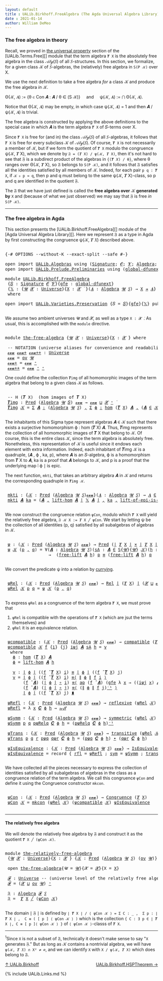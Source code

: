 ```yaml
---
layout: default
title : UALib.Birkhoff.FreeAlgebra (The Agda Universal Algebra Library)
date : 2021-01-14
author: William DeMeo
---
```


### <a id="the-free-algebra-in-theory">The free algebra in theory</a>

Recall, we proved in [the universal property](UALib.Terms.Free.html#the-universal-property) section of the [UALib.Terms.Free][] module that the term algebra `𝑻 X` is the absolutely free algebra in the class 𝒜𝓁ℊ(𝑆) of all 𝑆-structures. In this section, we formalize, for a given class 𝒦 of 𝑆-algebras, the (relatively) free algebra in `S(P 𝒦)` over X.

We use the next definition to take a free algebra *for* a class 𝒦 and produce the free algebra *in* 𝒦.

Θ(𝒦, 𝑨) := {θ ∈ Con 𝑨 : 𝑨 / θ ∈ (S 𝒦)} &nbsp; &nbsp; and &nbsp; &nbsp; ψ(𝒦, 𝑨) := ⋂ Θ(𝒦, 𝑨).

Notice that Θ(𝒦, 𝑨) may be empty, in which case ψ(𝒦, 𝑨) = 1 and then 𝑨 / ψ(𝒦, 𝑨) is trivial.

The free algebra is constructed by applying the above definitions to the special case in which 𝑨 is the term algebra `𝑻 X` of 𝑆-terms over X.

Since `𝑻 X` is free for (and in) the class 𝒜𝓁ℊ(𝑆) of all 𝑆-algebras, it follows that `𝑻 X` is free for every subclass 𝒦 of 𝒜𝓁ℊ(𝑆). Of course, `𝑻 X` is not necessarily a member of 𝒦, but if we form the quotient of `𝑻 X` modulo the congruence ψ(𝒦, 𝑻 X), which we denote by `𝔉 = (𝑻 X) / ψ(𝒦, 𝑻 X)`, then it's not hard to see that 𝔉 is a subdirect product of the algebras in `{(𝑻 𝑋) / θ}`, where θ ranges over Θ(𝒦, 𝑻 X), so 𝔉 belongs to `S(P 𝒦)`, and it follows that 𝔉 satisfies all the identities satisfied by all members of 𝒦.  Indeed, for each pair `p q : 𝑻 X`, if `𝒦 ⊧ p ≈ q`, then p and q must belong to the same ψ(𝒦, 𝑻 X)-class, so p and q are identified in the quotient 𝔉.

The 𝔉 that we have just defined is called the **free algebra over** 𝒦 **generated by** `X` and (because of what we just observed) we may say that 𝔉 is free *in* `S(P 𝒦)`.

-----------------------

### <a id="the-free-algebra-in-agda">The free algebra in Agda</a>

This section presents the [UALib.Birkhoff.FreeAlgebra][] module of the [Agda Universal Algebra Library][].  Here we represent 𝔉 as a type in Agda by first constructing the congruence ψ(𝒦, 𝑻 𝑋) described above.

<pre class="Agda">

<a id="2162" class="Symbol">{-#</a> <a id="2166" class="Keyword">OPTIONS</a> <a id="2174" class="Pragma">--without-K</a> <a id="2186" class="Pragma">--exact-split</a> <a id="2200" class="Pragma">--safe</a> <a id="2207" class="Symbol">#-}</a>

<a id="2212" class="Keyword">open</a> <a id="2217" class="Keyword">import</a> <a id="2224" href="UALib.Algebras.html" class="Module">UALib.Algebras</a> <a id="2239" class="Keyword">using</a> <a id="2245" class="Symbol">(</a><a id="2246" href="UALib.Algebras.Signatures.html#1454" class="Function">Signature</a><a id="2255" class="Symbol">;</a> <a id="2257" href="universes.html#613" class="Generalizable">𝓞</a><a id="2258" class="Symbol">;</a> <a id="2260" href="universes.html#617" class="Generalizable">𝓥</a><a id="2261" class="Symbol">;</a> <a id="2263" href="UALib.Algebras.Algebras.html#781" class="Function">Algebra</a><a id="2270" class="Symbol">;</a> <a id="2272" href="UALib.Algebras.Algebras.html#3508" class="Function Operator">_↠_</a><a id="2275" class="Symbol">)</a>
<a id="2277" class="Keyword">open</a> <a id="2282" class="Keyword">import</a> <a id="2289" href="UALib.Prelude.Preliminaries.html" class="Module">UALib.Prelude.Preliminaries</a> <a id="2317" class="Keyword">using</a> <a id="2323" class="Symbol">(</a><a id="2324" href="MGS-Subsingleton-Theorems.html#3468" class="Function">global-dfunext</a><a id="2338" class="Symbol">;</a> <a id="2340" href="universes.html#551" class="Postulate">Universe</a><a id="2348" class="Symbol">;</a> <a id="2350" href="universes.html#758" class="Function Operator">_̇</a><a id="2352" class="Symbol">)</a>

<a id="2355" class="Keyword">module</a> <a id="2362" href="UALib.Birkhoff.FreeAlgebra.html" class="Module">UALib.Birkhoff.FreeAlgebra</a>
 <a id="2390" class="Symbol">{</a><a id="2391" href="UALib.Birkhoff.FreeAlgebra.html#2391" class="Bound">𝑆</a> <a id="2393" class="Symbol">:</a> <a id="2395" href="UALib.Algebras.Signatures.html#1454" class="Function">Signature</a> <a id="2405" href="universes.html#613" class="Generalizable">𝓞</a> <a id="2407" href="universes.html#617" class="Generalizable">𝓥</a><a id="2408" class="Symbol">}{</a><a id="2410" href="UALib.Birkhoff.FreeAlgebra.html#2410" class="Bound">gfe</a> <a id="2414" class="Symbol">:</a> <a id="2416" href="MGS-Subsingleton-Theorems.html#3468" class="Function">global-dfunext</a><a id="2430" class="Symbol">}</a>
 <a id="2433" class="Symbol">{</a><a id="2434" href="UALib.Birkhoff.FreeAlgebra.html#2434" class="Bound">𝕏</a> <a id="2436" class="Symbol">:</a> <a id="2438" class="Symbol">{</a><a id="2439" href="UALib.Birkhoff.FreeAlgebra.html#2439" class="Bound">𝓤</a> <a id="2441" href="UALib.Birkhoff.FreeAlgebra.html#2441" class="Bound">𝓧</a> <a id="2443" class="Symbol">:</a> <a id="2445" href="universes.html#551" class="Postulate">Universe</a><a id="2453" class="Symbol">}{</a><a id="2455" href="UALib.Birkhoff.FreeAlgebra.html#2455" class="Bound">X</a> <a id="2457" class="Symbol">:</a> <a id="2459" href="UALib.Birkhoff.FreeAlgebra.html#2441" class="Bound">𝓧</a> <a id="2461" href="universes.html#758" class="Function Operator">̇</a> <a id="2463" class="Symbol">}(</a><a id="2465" href="UALib.Birkhoff.FreeAlgebra.html#2465" class="Bound">𝑨</a> <a id="2467" class="Symbol">:</a> <a id="2469" href="UALib.Algebras.Algebras.html#781" class="Function">Algebra</a> <a id="2477" href="UALib.Birkhoff.FreeAlgebra.html#2439" class="Bound">𝓤</a> <a id="2479" href="UALib.Birkhoff.FreeAlgebra.html#2391" class="Bound">𝑆</a><a id="2480" class="Symbol">)</a> <a id="2482" class="Symbol">→</a> <a id="2484" href="UALib.Birkhoff.FreeAlgebra.html#2455" class="Bound">X</a> <a id="2486" href="UALib.Algebras.Algebras.html#3508" class="Function Operator">↠</a> <a id="2488" href="UALib.Birkhoff.FreeAlgebra.html#2465" class="Bound">𝑨</a><a id="2489" class="Symbol">}</a>
 <a id="2492" class="Keyword">where</a>

<a id="2499" class="Keyword">open</a> <a id="2504" class="Keyword">import</a> <a id="2511" href="UALib.Varieties.Preservation.html" class="Module">UALib.Varieties.Preservation</a> <a id="2540" class="Symbol">{</a><a id="2541" class="Argument">𝑆</a> <a id="2543" class="Symbol">=</a> <a id="2545" href="UALib.Birkhoff.FreeAlgebra.html#2391" class="Bound">𝑆</a><a id="2546" class="Symbol">}{</a><a id="2548" href="UALib.Birkhoff.FreeAlgebra.html#2410" class="Bound">gfe</a><a id="2551" class="Symbol">}{</a><a id="2553" href="UALib.Birkhoff.FreeAlgebra.html#2434" class="Bound">𝕏</a><a id="2554" class="Symbol">}</a> <a id="2556" class="Keyword">public</a>

</pre>

We assume two ambient universes 𝓤 and 𝓧, as well as a type `X : 𝓧 ̇`. As usual, this is accomplished with the `module` directive.

<pre class="Agda">

<a id="2721" class="Keyword">module</a> <a id="the-free-algebra"></a><a id="2728" href="UALib.Birkhoff.FreeAlgebra.html#2728" class="Module">the-free-algebra</a> <a id="2745" class="Symbol">{</a><a id="2746" href="UALib.Birkhoff.FreeAlgebra.html#2746" class="Bound">𝓤</a> <a id="2748" href="UALib.Birkhoff.FreeAlgebra.html#2748" class="Bound">𝓧</a> <a id="2750" class="Symbol">:</a> <a id="2752" href="universes.html#551" class="Postulate">Universe</a><a id="2760" class="Symbol">}{</a><a id="2762" href="UALib.Birkhoff.FreeAlgebra.html#2762" class="Bound">X</a> <a id="2764" class="Symbol">:</a> <a id="2766" href="UALib.Birkhoff.FreeAlgebra.html#2748" class="Bound">𝓧</a> <a id="2768" href="universes.html#758" class="Function Operator">̇</a><a id="2769" class="Symbol">}</a> <a id="2771" class="Keyword">where</a>

 <a id="2779" class="Comment">-- NOTATION (universe aliases for convenience and readability).</a>
 <a id="the-free-algebra.𝓸𝓿𝓾"></a><a id="2844" href="UALib.Birkhoff.FreeAlgebra.html#2844" class="Function">𝓸𝓿𝓾</a> <a id="the-free-algebra.𝓸𝓿𝓾+"></a><a id="2848" href="UALib.Birkhoff.FreeAlgebra.html#2848" class="Function">𝓸𝓿𝓾+</a> <a id="the-free-algebra.𝓸𝓿𝓾++"></a><a id="2853" href="UALib.Birkhoff.FreeAlgebra.html#2853" class="Function">𝓸𝓿𝓾++</a> <a id="2859" class="Symbol">:</a> <a id="2861" href="universes.html#551" class="Postulate">Universe</a>
 <a id="2871" href="UALib.Birkhoff.FreeAlgebra.html#2844" class="Function">𝓸𝓿𝓾</a> <a id="2875" class="Symbol">=</a> <a id="2877" href="UALib.Algebras.Products.html#2003" class="Function">ov</a> <a id="2880" href="UALib.Birkhoff.FreeAlgebra.html#2746" class="Bound">𝓤</a>
 <a id="2883" href="UALib.Birkhoff.FreeAlgebra.html#2848" class="Function">𝓸𝓿𝓾+</a> <a id="2888" class="Symbol">=</a> <a id="2890" href="UALib.Birkhoff.FreeAlgebra.html#2844" class="Function">𝓸𝓿𝓾</a> <a id="2894" href="universes.html#527" class="Function Operator">⁺</a>
 <a id="2897" href="UALib.Birkhoff.FreeAlgebra.html#2853" class="Function">𝓸𝓿𝓾++</a> <a id="2903" class="Symbol">=</a> <a id="2905" href="UALib.Birkhoff.FreeAlgebra.html#2844" class="Function">𝓸𝓿𝓾</a> <a id="2909" href="universes.html#527" class="Function Operator">⁺</a> <a id="2911" href="universes.html#527" class="Function Operator">⁺</a>
</pre>

One could define the collection `𝑻img` of all homomorphic images of the term algebra that belong to a given class 𝒦 as follows.

<pre class="Agda">

 <a id="3069" class="Comment">-- H (𝑻 X)  (hom images of 𝑻 X)</a>
 <a id="the-free-algebra.𝑻img"></a><a id="3102" href="UALib.Birkhoff.FreeAlgebra.html#3102" class="Function">𝑻img</a> <a id="3107" class="Symbol">:</a> <a id="3109" href="UALib.Relations.Unary.html#1088" class="Function">Pred</a> <a id="3114" class="Symbol">(</a><a id="3115" href="UALib.Algebras.Algebras.html#781" class="Function">Algebra</a> <a id="3123" href="UALib.Birkhoff.FreeAlgebra.html#2746" class="Bound">𝓤</a> <a id="3125" href="UALib.Birkhoff.FreeAlgebra.html#2391" class="Bound">𝑆</a><a id="3126" class="Symbol">)</a> <a id="3128" href="UALib.Birkhoff.FreeAlgebra.html#2844" class="Function">𝓸𝓿𝓾</a> <a id="3132" class="Symbol">→</a> <a id="3134" href="UALib.Birkhoff.FreeAlgebra.html#2844" class="Function">𝓸𝓿𝓾</a> <a id="3138" href="Agda.Primitive.html#636" class="Function Operator">⊔</a> <a id="3140" href="UALib.Birkhoff.FreeAlgebra.html#2748" class="Bound">𝓧</a> <a id="3142" href="universes.html#527" class="Function Operator">⁺</a> <a id="3144" href="universes.html#758" class="Function Operator">̇</a>
 <a id="3147" href="UALib.Birkhoff.FreeAlgebra.html#3102" class="Function">𝑻img</a> <a id="3152" href="UALib.Birkhoff.FreeAlgebra.html#3152" class="Bound">𝒦</a> <a id="3154" class="Symbol">=</a> <a id="3156" href="MGS-MLTT.html#3074" class="Function">Σ</a> <a id="3158" href="UALib.Birkhoff.FreeAlgebra.html#3158" class="Bound">𝑨</a> <a id="3160" href="MGS-MLTT.html#3074" class="Function">꞉</a> <a id="3162" class="Symbol">(</a><a id="3163" href="UALib.Algebras.Algebras.html#781" class="Function">Algebra</a> <a id="3171" href="UALib.Birkhoff.FreeAlgebra.html#2746" class="Bound">𝓤</a> <a id="3173" href="UALib.Birkhoff.FreeAlgebra.html#2391" class="Bound">𝑆</a><a id="3174" class="Symbol">)</a> <a id="3176" href="MGS-MLTT.html#3074" class="Function">,</a> <a id="3178" href="MGS-MLTT.html#3074" class="Function">Σ</a> <a id="3180" href="UALib.Birkhoff.FreeAlgebra.html#3180" class="Bound">ϕ</a> <a id="3182" href="MGS-MLTT.html#3074" class="Function">꞉</a> <a id="3184" href="UALib.Homomorphisms.Basic.html#2061" class="Function">hom</a> <a id="3188" class="Symbol">(</a><a id="3189" href="UALib.Terms.Free.html#1035" class="Function">𝑻</a> <a id="3191" href="UALib.Birkhoff.FreeAlgebra.html#2762" class="Bound">X</a><a id="3192" class="Symbol">)</a> <a id="3194" href="UALib.Birkhoff.FreeAlgebra.html#3158" class="Bound">𝑨</a> <a id="3196" href="MGS-MLTT.html#3074" class="Function">,</a> <a id="3198" class="Symbol">(</a><a id="3199" href="UALib.Birkhoff.FreeAlgebra.html#3158" class="Bound">𝑨</a> <a id="3201" href="UALib.Relations.Unary.html#2725" class="Function Operator">∈</a> <a id="3203" href="UALib.Birkhoff.FreeAlgebra.html#3152" class="Bound">𝒦</a><a id="3204" class="Symbol">)</a> <a id="3206" href="MGS-MLTT.html#3515" class="Function Operator">×</a> <a id="3208" href="UALib.Prelude.Inverses.html#2388" class="Function">Epic</a> <a id="3213" href="UALib.Prelude.Preliminaries.html#10371" class="Function Operator">∣</a> <a id="3215" href="UALib.Birkhoff.FreeAlgebra.html#3180" class="Bound">ϕ</a> <a id="3217" href="UALib.Prelude.Preliminaries.html#10371" class="Function Operator">∣</a>

</pre>

The inhabitants of this Sigma type represent algebras 𝑨 ∈ 𝒦 such that there exists a surjective homomorphism ϕ : hom (𝑻 X) 𝑨. Thus, 𝑻img represents the collection of all homomorphic images of 𝑻 X that belong to 𝒦.  Of course, this is the entire class 𝒦, since the term algebra is absolutely free. Nonetheless, this representation of 𝒦 is useful since it endows each element with extra information.  Indeed, each inhabitant of 𝑻img 𝒦 is a quadruple, (𝑨 , ϕ , ka, p), where 𝑨 is an 𝑆-algebra, ϕ is a homomorphism from 𝑻 X to 𝑨, ka is a proof that 𝑨 belongs to 𝒦, and p is a proof that the underlying map ∣ ϕ ∣ is epic.

The next function, `mkti`, that takes an arbitrary algebra 𝑨 in 𝒦 and returns the corresponding quadruple in `𝑻img 𝒦`.

<pre class="Agda">

 <a id="the-free-algebra.mkti"></a><a id="3985" href="UALib.Birkhoff.FreeAlgebra.html#3985" class="Function">mkti</a> <a id="3990" class="Symbol">:</a> <a id="3992" class="Symbol">{</a><a id="3993" href="UALib.Birkhoff.FreeAlgebra.html#3993" class="Bound">𝒦</a> <a id="3995" class="Symbol">:</a> <a id="3997" href="UALib.Relations.Unary.html#1088" class="Function">Pred</a> <a id="4002" class="Symbol">(</a><a id="4003" href="UALib.Algebras.Algebras.html#781" class="Function">Algebra</a> <a id="4011" href="UALib.Birkhoff.FreeAlgebra.html#2746" class="Bound">𝓤</a> <a id="4013" href="UALib.Birkhoff.FreeAlgebra.html#2391" class="Bound">𝑆</a><a id="4014" class="Symbol">)</a><a id="4015" href="UALib.Birkhoff.FreeAlgebra.html#2844" class="Function">𝓸𝓿𝓾</a><a id="4018" class="Symbol">}(</a><a id="4020" href="UALib.Birkhoff.FreeAlgebra.html#4020" class="Bound">𝑨</a> <a id="4022" class="Symbol">:</a> <a id="4024" href="UALib.Algebras.Algebras.html#781" class="Function">Algebra</a> <a id="4032" href="UALib.Birkhoff.FreeAlgebra.html#2746" class="Bound">𝓤</a> <a id="4034" href="UALib.Birkhoff.FreeAlgebra.html#2391" class="Bound">𝑆</a><a id="4035" class="Symbol">)</a> <a id="4037" class="Symbol">→</a> <a id="4039" href="UALib.Birkhoff.FreeAlgebra.html#4020" class="Bound">𝑨</a> <a id="4041" href="UALib.Relations.Unary.html#2725" class="Function Operator">∈</a> <a id="4043" href="UALib.Birkhoff.FreeAlgebra.html#3993" class="Bound">𝒦</a> <a id="4045" class="Symbol">→</a> <a id="4047" href="UALib.Birkhoff.FreeAlgebra.html#3102" class="Function">𝑻img</a> <a id="4052" href="UALib.Birkhoff.FreeAlgebra.html#3993" class="Bound">𝒦</a>
 <a id="4055" href="UALib.Birkhoff.FreeAlgebra.html#3985" class="Function">mkti</a> <a id="4060" href="UALib.Birkhoff.FreeAlgebra.html#4060" class="Bound">𝑨</a> <a id="4062" href="UALib.Birkhoff.FreeAlgebra.html#4062" class="Bound">ka</a> <a id="4065" class="Symbol">=</a> <a id="4067" class="Symbol">(</a><a id="4068" href="UALib.Birkhoff.FreeAlgebra.html#4060" class="Bound">𝑨</a> <a id="4070" href="UALib.Prelude.Preliminaries.html#5763" class="InductiveConstructor Operator">,</a> <a id="4072" href="UALib.Terms.Free.html#1757" class="Function">lift-hom</a> <a id="4081" href="UALib.Birkhoff.FreeAlgebra.html#4060" class="Bound">𝑨</a> <a id="4083" href="UALib.Prelude.Preliminaries.html#10371" class="Function Operator">∣</a> <a id="4085" href="UALib.Birkhoff.FreeAlgebra.html#2434" class="Bound">𝕏</a> <a id="4087" href="UALib.Birkhoff.FreeAlgebra.html#4060" class="Bound">𝑨</a> <a id="4089" href="UALib.Prelude.Preliminaries.html#10371" class="Function Operator">∣</a> <a id="4091" href="UALib.Prelude.Preliminaries.html#5763" class="InductiveConstructor Operator">,</a> <a id="4093" href="UALib.Birkhoff.FreeAlgebra.html#4062" class="Bound">ka</a> <a id="4096" href="UALib.Prelude.Preliminaries.html#5763" class="InductiveConstructor Operator">,</a> <a id="4098" href="UALib.Terms.Free.html#3055" class="Function">lift-of-epi-is-epi</a> <a id="4117" href="UALib.Birkhoff.FreeAlgebra.html#4060" class="Bound">𝑨</a> <a id="4119" href="UALib.Prelude.Preliminaries.html#10371" class="Function Operator">∣</a> <a id="4121" href="UALib.Birkhoff.FreeAlgebra.html#2434" class="Bound">𝕏</a> <a id="4123" href="UALib.Birkhoff.FreeAlgebra.html#4060" class="Bound">𝑨</a> <a id="4125" href="UALib.Prelude.Preliminaries.html#10371" class="Function Operator">∣</a> <a id="4127" href="UALib.Prelude.Preliminaries.html#10452" class="Function Operator">∥</a> <a id="4129" href="UALib.Birkhoff.FreeAlgebra.html#2434" class="Bound">𝕏</a> <a id="4131" href="UALib.Birkhoff.FreeAlgebra.html#4060" class="Bound">𝑨</a> <a id="4133" href="UALib.Prelude.Preliminaries.html#10452" class="Function Operator">∥</a><a id="4134" class="Symbol">)</a>

</pre>

We now construct the congruence relation `ψCon`, modulo which `𝑻 X` will yield the relatively free algebra, `𝔉 𝒦 X := 𝑻 X ╱ ψCon`. We start by letting ψ be the collection of all identities (p, q) satisfied by all subalgebras of algebras in 𝒦.

<pre class="Agda">

 <a id="the-free-algebra.ψ"></a><a id="4408" href="UALib.Birkhoff.FreeAlgebra.html#4408" class="Function">ψ</a> <a id="4410" class="Symbol">:</a> <a id="4412" class="Symbol">(</a><a id="4413" href="UALib.Birkhoff.FreeAlgebra.html#4413" class="Bound">𝒦</a> <a id="4415" class="Symbol">:</a> <a id="4417" href="UALib.Relations.Unary.html#1088" class="Function">Pred</a> <a id="4422" class="Symbol">(</a><a id="4423" href="UALib.Algebras.Algebras.html#781" class="Function">Algebra</a> <a id="4431" href="UALib.Birkhoff.FreeAlgebra.html#2746" class="Bound">𝓤</a> <a id="4433" href="UALib.Birkhoff.FreeAlgebra.html#2391" class="Bound">𝑆</a><a id="4434" class="Symbol">)</a> <a id="4436" href="UALib.Birkhoff.FreeAlgebra.html#2844" class="Function">𝓸𝓿𝓾</a><a id="4439" class="Symbol">)</a> <a id="4441" class="Symbol">→</a> <a id="4443" href="UALib.Relations.Unary.html#1088" class="Function">Pred</a> <a id="4448" class="Symbol">(</a><a id="4449" href="UALib.Prelude.Preliminaries.html#10371" class="Function Operator">∣</a> <a id="4451" href="UALib.Terms.Free.html#1035" class="Function">𝑻</a> <a id="4453" href="UALib.Birkhoff.FreeAlgebra.html#2762" class="Bound">X</a> <a id="4455" href="UALib.Prelude.Preliminaries.html#10371" class="Function Operator">∣</a> <a id="4457" href="MGS-MLTT.html#3515" class="Function Operator">×</a> <a id="4459" href="UALib.Prelude.Preliminaries.html#10371" class="Function Operator">∣</a> <a id="4461" href="UALib.Terms.Free.html#1035" class="Function">𝑻</a> <a id="4463" href="UALib.Birkhoff.FreeAlgebra.html#2762" class="Bound">X</a> <a id="4465" href="UALib.Prelude.Preliminaries.html#10371" class="Function Operator">∣</a><a id="4466" class="Symbol">)</a> <a id="4468" class="Symbol">(</a><a id="4469" href="UALib.Birkhoff.FreeAlgebra.html#2748" class="Bound">𝓧</a> <a id="4471" href="Agda.Primitive.html#636" class="Function Operator">⊔</a> <a id="4473" href="UALib.Birkhoff.FreeAlgebra.html#2844" class="Function">𝓸𝓿𝓾</a><a id="4476" class="Symbol">)</a>
 <a id="4479" href="UALib.Birkhoff.FreeAlgebra.html#4408" class="Function">ψ</a> <a id="4481" href="UALib.Birkhoff.FreeAlgebra.html#4481" class="Bound">𝒦</a> <a id="4483" class="Symbol">(</a><a id="4484" href="UALib.Birkhoff.FreeAlgebra.html#4484" class="Bound">p</a> <a id="4486" href="UALib.Prelude.Preliminaries.html#5763" class="InductiveConstructor Operator">,</a> <a id="4488" href="UALib.Birkhoff.FreeAlgebra.html#4488" class="Bound">q</a><a id="4489" class="Symbol">)</a> <a id="4491" class="Symbol">=</a> <a id="4493" class="Symbol">∀(</a><a id="4495" href="UALib.Birkhoff.FreeAlgebra.html#4495" class="Bound">𝑨</a> <a id="4497" class="Symbol">:</a> <a id="4499" href="UALib.Algebras.Algebras.html#781" class="Function">Algebra</a> <a id="4507" href="UALib.Birkhoff.FreeAlgebra.html#2746" class="Bound">𝓤</a> <a id="4509" href="UALib.Birkhoff.FreeAlgebra.html#2391" class="Bound">𝑆</a><a id="4510" class="Symbol">)(</a><a id="4512" href="UALib.Birkhoff.FreeAlgebra.html#4512" class="Bound">sA</a> <a id="4515" class="Symbol">:</a> <a id="4517" href="UALib.Birkhoff.FreeAlgebra.html#4495" class="Bound">𝑨</a> <a id="4519" href="UALib.Relations.Unary.html#2725" class="Function Operator">∈</a> <a id="4521" href="UALib.Varieties.Varieties.html#3089" class="Datatype">S</a><a id="4522" class="Symbol">{</a><a id="4523" href="UALib.Birkhoff.FreeAlgebra.html#2746" class="Bound">𝓤</a><a id="4524" class="Symbol">}{</a><a id="4526" href="UALib.Birkhoff.FreeAlgebra.html#2746" class="Bound">𝓤</a><a id="4527" class="Symbol">}</a> <a id="4529" href="UALib.Birkhoff.FreeAlgebra.html#4481" class="Bound">𝒦</a><a id="4530" class="Symbol">)(</a><a id="4532" href="UALib.Birkhoff.FreeAlgebra.html#4532" class="Bound">h</a> <a id="4534" class="Symbol">:</a> <a id="4536" href="UALib.Birkhoff.FreeAlgebra.html#2762" class="Bound">X</a> <a id="4538" class="Symbol">→</a> <a id="4540" href="UALib.Prelude.Preliminaries.html#10371" class="Function Operator">∣</a> <a id="4542" href="UALib.Birkhoff.FreeAlgebra.html#4495" class="Bound">𝑨</a> <a id="4544" href="UALib.Prelude.Preliminaries.html#10371" class="Function Operator">∣</a> <a id="4546" class="Symbol">)</a>
                 <a id="4565" class="Symbol">→</a>  <a id="4568" class="Symbol">(</a><a id="4569" href="UALib.Terms.Free.html#1515" class="Function">free-lift</a> <a id="4579" href="UALib.Birkhoff.FreeAlgebra.html#4495" class="Bound">𝑨</a> <a id="4581" href="UALib.Birkhoff.FreeAlgebra.html#4532" class="Bound">h</a><a id="4582" class="Symbol">)</a> <a id="4584" href="UALib.Birkhoff.FreeAlgebra.html#4484" class="Bound">p</a> <a id="4586" href="UALib.Prelude.Preliminaries.html#5654" class="Datatype Operator">≡</a> <a id="4588" class="Symbol">(</a><a id="4589" href="UALib.Terms.Free.html#1515" class="Function">free-lift</a> <a id="4599" href="UALib.Birkhoff.FreeAlgebra.html#4495" class="Bound">𝑨</a> <a id="4601" href="UALib.Birkhoff.FreeAlgebra.html#4532" class="Bound">h</a><a id="4602" class="Symbol">)</a> <a id="4604" href="UALib.Birkhoff.FreeAlgebra.html#4488" class="Bound">q</a>

</pre>

We convert the predicate ψ into a relation by [currying](https://en.wikipedia.org/wiki/Currying).

<pre class="Agda">

 <a id="the-free-algebra.ψRel"></a><a id="4733" href="UALib.Birkhoff.FreeAlgebra.html#4733" class="Function">ψRel</a> <a id="4738" class="Symbol">:</a> <a id="4740" class="Symbol">(</a><a id="4741" href="UALib.Birkhoff.FreeAlgebra.html#4741" class="Bound">𝒦</a> <a id="4743" class="Symbol">:</a> <a id="4745" href="UALib.Relations.Unary.html#1088" class="Function">Pred</a> <a id="4750" class="Symbol">(</a><a id="4751" href="UALib.Algebras.Algebras.html#781" class="Function">Algebra</a> <a id="4759" href="UALib.Birkhoff.FreeAlgebra.html#2746" class="Bound">𝓤</a> <a id="4761" href="UALib.Birkhoff.FreeAlgebra.html#2391" class="Bound">𝑆</a><a id="4762" class="Symbol">)</a> <a id="4764" href="UALib.Birkhoff.FreeAlgebra.html#2844" class="Function">𝓸𝓿𝓾</a><a id="4767" class="Symbol">)</a> <a id="4769" class="Symbol">→</a> <a id="4771" href="UALib.Relations.Binary.html#1507" class="Function">Rel</a> <a id="4775" href="UALib.Prelude.Preliminaries.html#10371" class="Function Operator">∣</a> <a id="4777" class="Symbol">(</a><a id="4778" href="UALib.Terms.Free.html#1035" class="Function">𝑻</a> <a id="4780" href="UALib.Birkhoff.FreeAlgebra.html#2762" class="Bound">X</a><a id="4781" class="Symbol">)</a> <a id="4783" href="UALib.Prelude.Preliminaries.html#10371" class="Function Operator">∣</a> <a id="4785" class="Symbol">(</a><a id="4786" href="UALib.Birkhoff.FreeAlgebra.html#2748" class="Bound">𝓧</a> <a id="4788" href="Agda.Primitive.html#636" class="Function Operator">⊔</a> <a id="4790" href="UALib.Birkhoff.FreeAlgebra.html#2844" class="Function">𝓸𝓿𝓾</a><a id="4793" class="Symbol">)</a>
 <a id="4796" href="UALib.Birkhoff.FreeAlgebra.html#4733" class="Function">ψRel</a> <a id="4801" href="UALib.Birkhoff.FreeAlgebra.html#4801" class="Bound">𝒦</a> <a id="4803" href="UALib.Birkhoff.FreeAlgebra.html#4803" class="Bound">p</a> <a id="4805" href="UALib.Birkhoff.FreeAlgebra.html#4805" class="Bound">q</a> <a id="4807" class="Symbol">=</a> <a id="4809" href="UALib.Birkhoff.FreeAlgebra.html#4408" class="Function">ψ</a> <a id="4811" href="UALib.Birkhoff.FreeAlgebra.html#4801" class="Bound">𝒦</a> <a id="4813" class="Symbol">(</a><a id="4814" href="UALib.Birkhoff.FreeAlgebra.html#4803" class="Bound">p</a> <a id="4816" href="UALib.Prelude.Preliminaries.html#5763" class="InductiveConstructor Operator">,</a> <a id="4818" href="UALib.Birkhoff.FreeAlgebra.html#4805" class="Bound">q</a><a id="4819" class="Symbol">)</a>

</pre>

To express `ψRel` as a congruence of the term algebra `𝑻 X`, we must prove that

1. `ψRel` is compatible with the operations of `𝑻 X` (which are jsut the terms themselves) and
2. `ψRel` it is an equivalence relation.

<pre class="Agda">

 <a id="the-free-algebra.ψcompatible"></a><a id="5067" href="UALib.Birkhoff.FreeAlgebra.html#5067" class="Function">ψcompatible</a> <a id="5079" class="Symbol">:</a> <a id="5081" class="Symbol">(</a><a id="5082" href="UALib.Birkhoff.FreeAlgebra.html#5082" class="Bound">𝒦</a> <a id="5084" class="Symbol">:</a> <a id="5086" href="UALib.Relations.Unary.html#1088" class="Function">Pred</a> <a id="5091" class="Symbol">(</a><a id="5092" href="UALib.Algebras.Algebras.html#781" class="Function">Algebra</a> <a id="5100" href="UALib.Birkhoff.FreeAlgebra.html#2746" class="Bound">𝓤</a> <a id="5102" href="UALib.Birkhoff.FreeAlgebra.html#2391" class="Bound">𝑆</a><a id="5103" class="Symbol">)</a> <a id="5105" href="UALib.Birkhoff.FreeAlgebra.html#2844" class="Function">𝓸𝓿𝓾</a><a id="5108" class="Symbol">)</a> <a id="5110" class="Symbol">→</a> <a id="5112" href="UALib.Algebras.Algebras.html#5556" class="Function">compatible</a> <a id="5123" class="Symbol">(</a><a id="5124" href="UALib.Terms.Free.html#1035" class="Function">𝑻</a> <a id="5126" href="UALib.Birkhoff.FreeAlgebra.html#2762" class="Bound">X</a><a id="5127" class="Symbol">)(</a><a id="5129" href="UALib.Birkhoff.FreeAlgebra.html#4733" class="Function">ψRel</a> <a id="5134" href="UALib.Birkhoff.FreeAlgebra.html#5082" class="Bound">𝒦</a><a id="5135" class="Symbol">)</a>
 <a id="5138" href="UALib.Birkhoff.FreeAlgebra.html#5067" class="Function">ψcompatible</a> <a id="5150" href="UALib.Birkhoff.FreeAlgebra.html#5150" class="Bound">𝒦</a> <a id="5152" href="UALib.Birkhoff.FreeAlgebra.html#5152" class="Bound">f</a> <a id="5154" class="Symbol">{</a><a id="5155" href="UALib.Birkhoff.FreeAlgebra.html#5155" class="Bound">i</a><a id="5156" class="Symbol">}</a> <a id="5158" class="Symbol">{</a><a id="5159" href="UALib.Birkhoff.FreeAlgebra.html#5159" class="Bound">j</a><a id="5160" class="Symbol">}</a> <a id="5162" href="UALib.Birkhoff.FreeAlgebra.html#5162" class="Bound">iψj</a> <a id="5166" href="UALib.Birkhoff.FreeAlgebra.html#5166" class="Bound">𝑨</a> <a id="5168" href="UALib.Birkhoff.FreeAlgebra.html#5168" class="Bound">sA</a> <a id="5171" href="UALib.Birkhoff.FreeAlgebra.html#5171" class="Bound">h</a> <a id="5173" class="Symbol">=</a> <a id="5175" href="UALib.Birkhoff.FreeAlgebra.html#5228" class="Function">γ</a>
  <a id="5179" class="Keyword">where</a>
   <a id="5188" href="UALib.Birkhoff.FreeAlgebra.html#5188" class="Function">ϕ</a> <a id="5190" class="Symbol">:</a> <a id="5192" href="UALib.Homomorphisms.Basic.html#2061" class="Function">hom</a> <a id="5196" class="Symbol">(</a><a id="5197" href="UALib.Terms.Free.html#1035" class="Function">𝑻</a> <a id="5199" href="UALib.Birkhoff.FreeAlgebra.html#2762" class="Bound">X</a><a id="5200" class="Symbol">)</a> <a id="5202" href="UALib.Birkhoff.FreeAlgebra.html#5166" class="Bound">𝑨</a>
   <a id="5207" href="UALib.Birkhoff.FreeAlgebra.html#5188" class="Function">ϕ</a> <a id="5209" class="Symbol">=</a> <a id="5211" href="UALib.Terms.Free.html#1757" class="Function">lift-hom</a> <a id="5220" href="UALib.Birkhoff.FreeAlgebra.html#5166" class="Bound">𝑨</a> <a id="5222" href="UALib.Birkhoff.FreeAlgebra.html#5171" class="Bound">h</a>

   <a id="5228" href="UALib.Birkhoff.FreeAlgebra.html#5228" class="Function">γ</a> <a id="5230" class="Symbol">:</a> <a id="5232" href="UALib.Prelude.Preliminaries.html#10371" class="Function Operator">∣</a> <a id="5234" href="UALib.Birkhoff.FreeAlgebra.html#5188" class="Function">ϕ</a> <a id="5236" href="UALib.Prelude.Preliminaries.html#10371" class="Function Operator">∣</a> <a id="5238" class="Symbol">((</a><a id="5240" href="UALib.Birkhoff.FreeAlgebra.html#5152" class="Bound">f</a> <a id="5242" href="UALib.Algebras.Algebras.html#2971" class="Function Operator">̂</a> <a id="5244" href="UALib.Terms.Free.html#1035" class="Function">𝑻</a> <a id="5246" href="UALib.Birkhoff.FreeAlgebra.html#2762" class="Bound">X</a><a id="5247" class="Symbol">)</a> <a id="5249" href="UALib.Birkhoff.FreeAlgebra.html#5155" class="Bound">i</a><a id="5250" class="Symbol">)</a> <a id="5252" href="UALib.Prelude.Preliminaries.html#5654" class="Datatype Operator">≡</a> <a id="5254" href="UALib.Prelude.Preliminaries.html#10371" class="Function Operator">∣</a> <a id="5256" href="UALib.Birkhoff.FreeAlgebra.html#5188" class="Function">ϕ</a> <a id="5258" href="UALib.Prelude.Preliminaries.html#10371" class="Function Operator">∣</a> <a id="5260" class="Symbol">((</a><a id="5262" href="UALib.Birkhoff.FreeAlgebra.html#5152" class="Bound">f</a> <a id="5264" href="UALib.Algebras.Algebras.html#2971" class="Function Operator">̂</a> <a id="5266" href="UALib.Terms.Free.html#1035" class="Function">𝑻</a> <a id="5268" href="UALib.Birkhoff.FreeAlgebra.html#2762" class="Bound">X</a><a id="5269" class="Symbol">)</a> <a id="5271" href="UALib.Birkhoff.FreeAlgebra.html#5159" class="Bound">j</a><a id="5272" class="Symbol">)</a>
   <a id="5277" href="UALib.Birkhoff.FreeAlgebra.html#5228" class="Function">γ</a> <a id="5279" class="Symbol">=</a> <a id="5281" href="UALib.Prelude.Preliminaries.html#10371" class="Function Operator">∣</a> <a id="5283" href="UALib.Birkhoff.FreeAlgebra.html#5188" class="Function">ϕ</a> <a id="5285" href="UALib.Prelude.Preliminaries.html#10371" class="Function Operator">∣</a> <a id="5287" class="Symbol">((</a><a id="5289" href="UALib.Birkhoff.FreeAlgebra.html#5152" class="Bound">f</a> <a id="5291" href="UALib.Algebras.Algebras.html#2971" class="Function Operator">̂</a> <a id="5293" href="UALib.Terms.Free.html#1035" class="Function">𝑻</a> <a id="5295" href="UALib.Birkhoff.FreeAlgebra.html#2762" class="Bound">X</a><a id="5296" class="Symbol">)</a> <a id="5298" href="UALib.Birkhoff.FreeAlgebra.html#5155" class="Bound">i</a><a id="5299" class="Symbol">)</a> <a id="5301" href="MGS-MLTT.html#5997" class="Function Operator">≡⟨</a> <a id="5304" href="UALib.Prelude.Preliminaries.html#10452" class="Function Operator">∥</a> <a id="5306" href="UALib.Birkhoff.FreeAlgebra.html#5188" class="Function">ϕ</a> <a id="5308" href="UALib.Prelude.Preliminaries.html#10452" class="Function Operator">∥</a> <a id="5310" href="UALib.Birkhoff.FreeAlgebra.html#5152" class="Bound">f</a> <a id="5312" href="UALib.Birkhoff.FreeAlgebra.html#5155" class="Bound">i</a> <a id="5314" href="MGS-MLTT.html#5997" class="Function Operator">⟩</a>
       <a id="5323" class="Symbol">(</a><a id="5324" href="UALib.Birkhoff.FreeAlgebra.html#5152" class="Bound">f</a> <a id="5326" href="UALib.Algebras.Algebras.html#2971" class="Function Operator">̂</a> <a id="5328" href="UALib.Birkhoff.FreeAlgebra.html#5166" class="Bound">𝑨</a><a id="5329" class="Symbol">)</a> <a id="5331" class="Symbol">(</a><a id="5332" href="UALib.Prelude.Preliminaries.html#10371" class="Function Operator">∣</a> <a id="5334" href="UALib.Birkhoff.FreeAlgebra.html#5188" class="Function">ϕ</a> <a id="5336" href="UALib.Prelude.Preliminaries.html#10371" class="Function Operator">∣</a> <a id="5338" href="MGS-MLTT.html#3813" class="Function Operator">∘</a> <a id="5340" href="UALib.Birkhoff.FreeAlgebra.html#5155" class="Bound">i</a><a id="5341" class="Symbol">)</a> <a id="5343" href="MGS-MLTT.html#5997" class="Function Operator">≡⟨</a> <a id="5346" href="MGS-MLTT.html#6613" class="Function">ap</a> <a id="5349" class="Symbol">(</a><a id="5350" href="UALib.Birkhoff.FreeAlgebra.html#5152" class="Bound">f</a> <a id="5352" href="UALib.Algebras.Algebras.html#2971" class="Function Operator">̂</a> <a id="5354" href="UALib.Birkhoff.FreeAlgebra.html#5166" class="Bound">𝑨</a><a id="5355" class="Symbol">)</a> <a id="5357" class="Symbol">(</a><a id="5358" href="UALib.Birkhoff.FreeAlgebra.html#2410" class="Bound">gfe</a> <a id="5362" class="Symbol">λ</a> <a id="5364" href="UALib.Birkhoff.FreeAlgebra.html#5364" class="Bound">x</a> <a id="5366" class="Symbol">→</a> <a id="5368" class="Symbol">((</a><a id="5370" href="UALib.Birkhoff.FreeAlgebra.html#5162" class="Bound">iψj</a> <a id="5374" href="UALib.Birkhoff.FreeAlgebra.html#5364" class="Bound">x</a><a id="5375" class="Symbol">)</a> <a id="5377" href="UALib.Birkhoff.FreeAlgebra.html#5166" class="Bound">𝑨</a> <a id="5379" href="UALib.Birkhoff.FreeAlgebra.html#5168" class="Bound">sA</a> <a id="5382" href="UALib.Birkhoff.FreeAlgebra.html#5171" class="Bound">h</a><a id="5383" class="Symbol">))</a> <a id="5386" href="MGS-MLTT.html#5997" class="Function Operator">⟩</a>
       <a id="5395" class="Symbol">(</a><a id="5396" href="UALib.Birkhoff.FreeAlgebra.html#5152" class="Bound">f</a> <a id="5398" href="UALib.Algebras.Algebras.html#2971" class="Function Operator">̂</a> <a id="5400" href="UALib.Birkhoff.FreeAlgebra.html#5166" class="Bound">𝑨</a><a id="5401" class="Symbol">)</a> <a id="5403" class="Symbol">(</a><a id="5404" href="UALib.Prelude.Preliminaries.html#10371" class="Function Operator">∣</a> <a id="5406" href="UALib.Birkhoff.FreeAlgebra.html#5188" class="Function">ϕ</a> <a id="5408" href="UALib.Prelude.Preliminaries.html#10371" class="Function Operator">∣</a> <a id="5410" href="MGS-MLTT.html#3813" class="Function Operator">∘</a> <a id="5412" href="UALib.Birkhoff.FreeAlgebra.html#5159" class="Bound">j</a><a id="5413" class="Symbol">)</a> <a id="5415" href="MGS-MLTT.html#5997" class="Function Operator">≡⟨</a> <a id="5418" class="Symbol">(</a><a id="5419" href="UALib.Prelude.Preliminaries.html#10452" class="Function Operator">∥</a> <a id="5421" href="UALib.Birkhoff.FreeAlgebra.html#5188" class="Function">ϕ</a> <a id="5423" href="UALib.Prelude.Preliminaries.html#10452" class="Function Operator">∥</a> <a id="5425" href="UALib.Birkhoff.FreeAlgebra.html#5152" class="Bound">f</a> <a id="5427" href="UALib.Birkhoff.FreeAlgebra.html#5159" class="Bound">j</a><a id="5428" class="Symbol">)</a><a id="5429" href="MGS-MLTT.html#6125" class="Function Operator">⁻¹</a> <a id="5432" href="MGS-MLTT.html#5997" class="Function Operator">⟩</a>
       <a id="5441" href="UALib.Prelude.Preliminaries.html#10371" class="Function Operator">∣</a> <a id="5443" href="UALib.Birkhoff.FreeAlgebra.html#5188" class="Function">ϕ</a> <a id="5445" href="UALib.Prelude.Preliminaries.html#10371" class="Function Operator">∣</a> <a id="5447" class="Symbol">((</a><a id="5449" href="UALib.Birkhoff.FreeAlgebra.html#5152" class="Bound">f</a> <a id="5451" href="UALib.Algebras.Algebras.html#2971" class="Function Operator">̂</a> <a id="5453" href="UALib.Terms.Free.html#1035" class="Function">𝑻</a> <a id="5455" href="UALib.Birkhoff.FreeAlgebra.html#2762" class="Bound">X</a><a id="5456" class="Symbol">)</a> <a id="5458" href="UALib.Birkhoff.FreeAlgebra.html#5159" class="Bound">j</a><a id="5459" class="Symbol">)</a> <a id="5461" href="MGS-MLTT.html#6079" class="Function Operator">∎</a>

 <a id="the-free-algebra.ψRefl"></a><a id="5465" href="UALib.Birkhoff.FreeAlgebra.html#5465" class="Function">ψRefl</a> <a id="5471" class="Symbol">:</a> <a id="5473" class="Symbol">{</a><a id="5474" href="UALib.Birkhoff.FreeAlgebra.html#5474" class="Bound">𝒦</a> <a id="5476" class="Symbol">:</a> <a id="5478" href="UALib.Relations.Unary.html#1088" class="Function">Pred</a> <a id="5483" class="Symbol">(</a><a id="5484" href="UALib.Algebras.Algebras.html#781" class="Function">Algebra</a> <a id="5492" href="UALib.Birkhoff.FreeAlgebra.html#2746" class="Bound">𝓤</a> <a id="5494" href="UALib.Birkhoff.FreeAlgebra.html#2391" class="Bound">𝑆</a><a id="5495" class="Symbol">)</a> <a id="5497" href="UALib.Birkhoff.FreeAlgebra.html#2844" class="Function">𝓸𝓿𝓾</a><a id="5500" class="Symbol">}</a> <a id="5502" class="Symbol">→</a> <a id="5504" href="UALib.Relations.Binary.html#2587" class="Function">reflexive</a> <a id="5514" class="Symbol">(</a><a id="5515" href="UALib.Birkhoff.FreeAlgebra.html#4733" class="Function">ψRel</a> <a id="5520" href="UALib.Birkhoff.FreeAlgebra.html#5474" class="Bound">𝒦</a><a id="5521" class="Symbol">)</a>
 <a id="5524" href="UALib.Birkhoff.FreeAlgebra.html#5465" class="Function">ψRefl</a> <a id="5530" class="Symbol">=</a> <a id="5532" class="Symbol">λ</a> <a id="5534" href="UALib.Birkhoff.FreeAlgebra.html#5534" class="Bound">x</a> <a id="5536" href="UALib.Birkhoff.FreeAlgebra.html#5536" class="Bound">𝑪</a> <a id="5538" href="UALib.Birkhoff.FreeAlgebra.html#5538" class="Bound">ϕ</a> <a id="5540" href="UALib.Birkhoff.FreeAlgebra.html#5540" class="Bound">h</a> <a id="5542" class="Symbol">→</a> <a id="5544" href="UALib.Prelude.Preliminaries.html#5668" class="InductiveConstructor">𝓇ℯ𝒻𝓁</a>

 <a id="the-free-algebra.ψSymm"></a><a id="5551" href="UALib.Birkhoff.FreeAlgebra.html#5551" class="Function">ψSymm</a> <a id="5557" class="Symbol">:</a> <a id="5559" class="Symbol">{</a><a id="5560" href="UALib.Birkhoff.FreeAlgebra.html#5560" class="Bound">𝒦</a> <a id="5562" class="Symbol">:</a> <a id="5564" href="UALib.Relations.Unary.html#1088" class="Function">Pred</a> <a id="5569" class="Symbol">(</a><a id="5570" href="UALib.Algebras.Algebras.html#781" class="Function">Algebra</a> <a id="5578" href="UALib.Birkhoff.FreeAlgebra.html#2746" class="Bound">𝓤</a> <a id="5580" href="UALib.Birkhoff.FreeAlgebra.html#2391" class="Bound">𝑆</a><a id="5581" class="Symbol">)</a> <a id="5583" href="UALib.Birkhoff.FreeAlgebra.html#2844" class="Function">𝓸𝓿𝓾</a><a id="5586" class="Symbol">}</a> <a id="5588" class="Symbol">→</a> <a id="5590" href="UALib.Relations.Binary.html#2675" class="Function">symmetric</a> <a id="5600" class="Symbol">(</a><a id="5601" href="UALib.Birkhoff.FreeAlgebra.html#4733" class="Function">ψRel</a> <a id="5606" href="UALib.Birkhoff.FreeAlgebra.html#5560" class="Bound">𝒦</a><a id="5607" class="Symbol">)</a>
 <a id="5610" href="UALib.Birkhoff.FreeAlgebra.html#5551" class="Function">ψSymm</a> <a id="5616" href="UALib.Birkhoff.FreeAlgebra.html#5616" class="Bound">p</a> <a id="5618" href="UALib.Birkhoff.FreeAlgebra.html#5618" class="Bound">q</a> <a id="5620" href="UALib.Birkhoff.FreeAlgebra.html#5620" class="Bound">pψRelq</a> <a id="5627" href="UALib.Birkhoff.FreeAlgebra.html#5627" class="Bound">𝑪</a> <a id="5629" href="UALib.Birkhoff.FreeAlgebra.html#5629" class="Bound">ϕ</a> <a id="5631" href="UALib.Birkhoff.FreeAlgebra.html#5631" class="Bound">h</a> <a id="5633" class="Symbol">=</a> <a id="5635" class="Symbol">(</a><a id="5636" href="UALib.Birkhoff.FreeAlgebra.html#5620" class="Bound">pψRelq</a> <a id="5643" href="UALib.Birkhoff.FreeAlgebra.html#5627" class="Bound">𝑪</a> <a id="5645" href="UALib.Birkhoff.FreeAlgebra.html#5629" class="Bound">ϕ</a> <a id="5647" href="UALib.Birkhoff.FreeAlgebra.html#5631" class="Bound">h</a><a id="5648" class="Symbol">)</a><a id="5649" href="MGS-MLTT.html#6125" class="Function Operator">⁻¹</a>

 <a id="the-free-algebra.ψTrans"></a><a id="5654" href="UALib.Birkhoff.FreeAlgebra.html#5654" class="Function">ψTrans</a> <a id="5661" class="Symbol">:</a> <a id="5663" class="Symbol">{</a><a id="5664" href="UALib.Birkhoff.FreeAlgebra.html#5664" class="Bound">𝒦</a> <a id="5666" class="Symbol">:</a> <a id="5668" href="UALib.Relations.Unary.html#1088" class="Function">Pred</a> <a id="5673" class="Symbol">(</a><a id="5674" href="UALib.Algebras.Algebras.html#781" class="Function">Algebra</a> <a id="5682" href="UALib.Birkhoff.FreeAlgebra.html#2746" class="Bound">𝓤</a> <a id="5684" href="UALib.Birkhoff.FreeAlgebra.html#2391" class="Bound">𝑆</a><a id="5685" class="Symbol">)</a> <a id="5687" href="UALib.Birkhoff.FreeAlgebra.html#2844" class="Function">𝓸𝓿𝓾</a><a id="5690" class="Symbol">}</a> <a id="5692" class="Symbol">→</a> <a id="5694" href="UALib.Relations.Binary.html#2773" class="Function">transitive</a> <a id="5705" class="Symbol">(</a><a id="5706" href="UALib.Birkhoff.FreeAlgebra.html#4733" class="Function">ψRel</a> <a id="5711" href="UALib.Birkhoff.FreeAlgebra.html#5664" class="Bound">𝒦</a><a id="5712" class="Symbol">)</a>
 <a id="5715" href="UALib.Birkhoff.FreeAlgebra.html#5654" class="Function">ψTrans</a> <a id="5722" href="UALib.Birkhoff.FreeAlgebra.html#5722" class="Bound">p</a> <a id="5724" href="UALib.Birkhoff.FreeAlgebra.html#5724" class="Bound">q</a> <a id="5726" href="UALib.Birkhoff.FreeAlgebra.html#5726" class="Bound">r</a> <a id="5728" href="UALib.Birkhoff.FreeAlgebra.html#5728" class="Bound">pψq</a> <a id="5732" href="UALib.Birkhoff.FreeAlgebra.html#5732" class="Bound">qψr</a> <a id="5736" href="UALib.Birkhoff.FreeAlgebra.html#5736" class="Bound">𝑪</a> <a id="5738" href="UALib.Birkhoff.FreeAlgebra.html#5738" class="Bound">ϕ</a> <a id="5740" href="UALib.Birkhoff.FreeAlgebra.html#5740" class="Bound">h</a> <a id="5742" class="Symbol">=</a> <a id="5744" class="Symbol">(</a><a id="5745" href="UALib.Birkhoff.FreeAlgebra.html#5728" class="Bound">pψq</a> <a id="5749" href="UALib.Birkhoff.FreeAlgebra.html#5736" class="Bound">𝑪</a> <a id="5751" href="UALib.Birkhoff.FreeAlgebra.html#5738" class="Bound">ϕ</a> <a id="5753" href="UALib.Birkhoff.FreeAlgebra.html#5740" class="Bound">h</a><a id="5754" class="Symbol">)</a> <a id="5756" href="MGS-MLTT.html#5910" class="Function Operator">∙</a> <a id="5758" class="Symbol">(</a><a id="5759" href="UALib.Birkhoff.FreeAlgebra.html#5732" class="Bound">qψr</a> <a id="5763" href="UALib.Birkhoff.FreeAlgebra.html#5736" class="Bound">𝑪</a> <a id="5765" href="UALib.Birkhoff.FreeAlgebra.html#5738" class="Bound">ϕ</a> <a id="5767" href="UALib.Birkhoff.FreeAlgebra.html#5740" class="Bound">h</a><a id="5768" class="Symbol">)</a>

 <a id="the-free-algebra.ψIsEquivalence"></a><a id="5772" href="UALib.Birkhoff.FreeAlgebra.html#5772" class="Function">ψIsEquivalence</a> <a id="5787" class="Symbol">:</a> <a id="5789" class="Symbol">{</a><a id="5790" href="UALib.Birkhoff.FreeAlgebra.html#5790" class="Bound">𝒦</a> <a id="5792" class="Symbol">:</a> <a id="5794" href="UALib.Relations.Unary.html#1088" class="Function">Pred</a> <a id="5799" class="Symbol">(</a><a id="5800" href="UALib.Algebras.Algebras.html#781" class="Function">Algebra</a> <a id="5808" href="UALib.Birkhoff.FreeAlgebra.html#2746" class="Bound">𝓤</a> <a id="5810" href="UALib.Birkhoff.FreeAlgebra.html#2391" class="Bound">𝑆</a><a id="5811" class="Symbol">)</a> <a id="5813" href="UALib.Birkhoff.FreeAlgebra.html#2844" class="Function">𝓸𝓿𝓾</a><a id="5816" class="Symbol">}</a> <a id="5818" class="Symbol">→</a> <a id="5820" href="UALib.Relations.Equivalences.html#668" class="Record">IsEquivalence</a> <a id="5834" class="Symbol">(</a><a id="5835" href="UALib.Birkhoff.FreeAlgebra.html#4733" class="Function">ψRel</a> <a id="5840" href="UALib.Birkhoff.FreeAlgebra.html#5790" class="Bound">𝒦</a><a id="5841" class="Symbol">)</a>
 <a id="5844" href="UALib.Birkhoff.FreeAlgebra.html#5772" class="Function">ψIsEquivalence</a> <a id="5859" class="Symbol">=</a> <a id="5861" class="Keyword">record</a> <a id="5868" class="Symbol">{</a> <a id="5870" href="UALib.Relations.Equivalences.html#736" class="Field">rfl</a> <a id="5874" class="Symbol">=</a> <a id="5876" href="UALib.Birkhoff.FreeAlgebra.html#5465" class="Function">ψRefl</a> <a id="5882" class="Symbol">;</a> <a id="5884" href="UALib.Relations.Equivalences.html#761" class="Field">sym</a> <a id="5888" class="Symbol">=</a> <a id="5890" href="UALib.Birkhoff.FreeAlgebra.html#5551" class="Function">ψSymm</a> <a id="5896" class="Symbol">;</a> <a id="5898" href="UALib.Relations.Equivalences.html#786" class="Field">trans</a> <a id="5904" class="Symbol">=</a> <a id="5906" href="UALib.Birkhoff.FreeAlgebra.html#5654" class="Function">ψTrans</a> <a id="5913" class="Symbol">}</a>

</pre>

We have collected all the pieces necessary to express the collection of identities satisfied by all subalgebras of algebras in the class as a congruence relation of the term algebra. We call this congruence `ψCon` and define it using the Congruence constructor `mkcon`.

<pre class="Agda">

 <a id="the-free-algebra.ψCon"></a><a id="6214" href="UALib.Birkhoff.FreeAlgebra.html#6214" class="Function">ψCon</a> <a id="6219" class="Symbol">:</a> <a id="6221" class="Symbol">(</a><a id="6222" href="UALib.Birkhoff.FreeAlgebra.html#6222" class="Bound">𝒦</a> <a id="6224" class="Symbol">:</a> <a id="6226" href="UALib.Relations.Unary.html#1088" class="Function">Pred</a> <a id="6231" class="Symbol">(</a><a id="6232" href="UALib.Algebras.Algebras.html#781" class="Function">Algebra</a> <a id="6240" href="UALib.Birkhoff.FreeAlgebra.html#2746" class="Bound">𝓤</a> <a id="6242" href="UALib.Birkhoff.FreeAlgebra.html#2391" class="Bound">𝑆</a><a id="6243" class="Symbol">)</a> <a id="6245" href="UALib.Birkhoff.FreeAlgebra.html#2844" class="Function">𝓸𝓿𝓾</a><a id="6248" class="Symbol">)</a> <a id="6250" class="Symbol">→</a> <a id="6252" href="UALib.Algebras.Congruences.html#901" class="Record">Congruence</a> <a id="6263" class="Symbol">(</a><a id="6264" href="UALib.Terms.Free.html#1035" class="Function">𝑻</a> <a id="6266" href="UALib.Birkhoff.FreeAlgebra.html#2762" class="Bound">X</a><a id="6267" class="Symbol">)</a>
 <a id="6270" href="UALib.Birkhoff.FreeAlgebra.html#6214" class="Function">ψCon</a> <a id="6275" href="UALib.Birkhoff.FreeAlgebra.html#6275" class="Bound">𝒦</a> <a id="6277" class="Symbol">=</a> <a id="6279" href="UALib.Algebras.Congruences.html#980" class="InductiveConstructor">mkcon</a> <a id="6285" class="Symbol">(</a><a id="6286" href="UALib.Birkhoff.FreeAlgebra.html#4733" class="Function">ψRel</a> <a id="6291" href="UALib.Birkhoff.FreeAlgebra.html#6275" class="Bound">𝒦</a><a id="6292" class="Symbol">)</a> <a id="6294" class="Symbol">(</a><a id="6295" href="UALib.Birkhoff.FreeAlgebra.html#5067" class="Function">ψcompatible</a> <a id="6307" href="UALib.Birkhoff.FreeAlgebra.html#6275" class="Bound">𝒦</a><a id="6308" class="Symbol">)</a> <a id="6310" href="UALib.Birkhoff.FreeAlgebra.html#5772" class="Function">ψIsEquivalence</a>

</pre>

--------------------------------------

#### <a id="the-relatively-free-algebra">The relatively free algebra</a>

We will denote the relatively free algebra by 𝔉 and construct it as the quotient `𝑻 X ╱ (ψCon 𝒦)`.

<pre class="Agda">

<a id="6566" class="Keyword">module</a> <a id="the-relatively-free-algebra"></a><a id="6573" href="UALib.Birkhoff.FreeAlgebra.html#6573" class="Module">the-relatively-free-algebra</a>
 <a id="6602" class="Symbol">{</a><a id="6603" href="UALib.Birkhoff.FreeAlgebra.html#6603" class="Bound">𝓤</a> <a id="6605" href="UALib.Birkhoff.FreeAlgebra.html#6605" class="Bound">𝓧</a> <a id="6607" class="Symbol">:</a> <a id="6609" href="universes.html#551" class="Postulate">Universe</a><a id="6617" class="Symbol">}{</a><a id="6619" href="UALib.Birkhoff.FreeAlgebra.html#6619" class="Bound">X</a> <a id="6621" class="Symbol">:</a> <a id="6623" href="UALib.Birkhoff.FreeAlgebra.html#6605" class="Bound">𝓧</a> <a id="6625" href="universes.html#758" class="Function Operator">̇</a><a id="6626" class="Symbol">}</a> <a id="6628" class="Symbol">{</a><a id="6629" href="UALib.Birkhoff.FreeAlgebra.html#6629" class="Bound">𝒦</a> <a id="6631" class="Symbol">:</a> <a id="6633" href="UALib.Relations.Unary.html#1088" class="Function">Pred</a> <a id="6638" class="Symbol">(</a><a id="6639" href="UALib.Algebras.Algebras.html#781" class="Function">Algebra</a> <a id="6647" href="UALib.Birkhoff.FreeAlgebra.html#6603" class="Bound">𝓤</a> <a id="6649" href="UALib.Birkhoff.FreeAlgebra.html#2391" class="Bound">𝑆</a><a id="6650" class="Symbol">)</a> <a id="6652" class="Symbol">(</a><a id="6653" href="UALib.Algebras.Products.html#2003" class="Function">ov</a> <a id="6656" href="UALib.Birkhoff.FreeAlgebra.html#6603" class="Bound">𝓤</a><a id="6657" class="Symbol">)}</a> <a id="6660" class="Keyword">where</a>

 <a id="6668" class="Keyword">open</a> <a id="6673" href="UALib.Birkhoff.FreeAlgebra.html#2728" class="Module">the-free-algebra</a><a id="6689" class="Symbol">{</a><a id="6690" class="Argument">𝓤</a> <a id="6692" class="Symbol">=</a> <a id="6694" href="UALib.Birkhoff.FreeAlgebra.html#6603" class="Bound">𝓤</a><a id="6695" class="Symbol">}{</a><a id="6697" class="Argument">𝓧</a> <a id="6699" class="Symbol">=</a> <a id="6701" href="UALib.Birkhoff.FreeAlgebra.html#6605" class="Bound">𝓧</a><a id="6702" class="Symbol">}{</a><a id="6704" class="Argument">X</a> <a id="6706" class="Symbol">=</a> <a id="6708" href="UALib.Birkhoff.FreeAlgebra.html#6619" class="Bound">X</a><a id="6709" class="Symbol">}</a>

 <a id="the-relatively-free-algebra.𝓕"></a><a id="6713" href="UALib.Birkhoff.FreeAlgebra.html#6713" class="Function">𝓕</a> <a id="6715" class="Symbol">:</a> <a id="6717" href="universes.html#551" class="Postulate">Universe</a> <a id="6726" class="Comment">-- (universe level of the relatively free algebra)</a>
 <a id="6778" href="UALib.Birkhoff.FreeAlgebra.html#6713" class="Function">𝓕</a> <a id="6780" class="Symbol">=</a> <a id="6782" class="Symbol">(</a><a id="6783" href="UALib.Birkhoff.FreeAlgebra.html#6605" class="Bound">𝓧</a> <a id="6785" href="Agda.Primitive.html#636" class="Function Operator">⊔</a> <a id="6787" href="UALib.Algebras.Products.html#2003" class="Function">ov</a> <a id="6790" href="UALib.Birkhoff.FreeAlgebra.html#6603" class="Bound">𝓤</a><a id="6791" class="Symbol">)</a> <a id="6793" href="universes.html#527" class="Function Operator">⁺</a>

 <a id="the-relatively-free-algebra.𝔉"></a><a id="6797" href="UALib.Birkhoff.FreeAlgebra.html#6797" class="Function">𝔉</a> <a id="6799" class="Symbol">:</a> <a id="6801" href="UALib.Algebras.Algebras.html#781" class="Function">Algebra</a> <a id="6809" href="UALib.Birkhoff.FreeAlgebra.html#6713" class="Function">𝓕</a> <a id="6811" href="UALib.Birkhoff.FreeAlgebra.html#2391" class="Bound">𝑆</a>
 <a id="6814" href="UALib.Birkhoff.FreeAlgebra.html#6797" class="Function">𝔉</a> <a id="6816" class="Symbol">=</a>  <a id="6819" href="UALib.Terms.Free.html#1035" class="Function">𝑻</a> <a id="6821" href="UALib.Birkhoff.FreeAlgebra.html#6619" class="Bound">X</a> <a id="6823" href="UALib.Algebras.Congruences.html#3105" class="Function Operator">╱</a> <a id="6825" class="Symbol">(</a><a id="6826" href="UALib.Birkhoff.FreeAlgebra.html#6214" class="Function">ψCon</a> <a id="6831" href="UALib.Birkhoff.FreeAlgebra.html#6629" class="Bound">𝒦</a><a id="6832" class="Symbol">)</a>

</pre>

The domain ∣ 𝔉 ∣ is defined by `∣ 𝑻 X ∣ / ⟨ ψCon 𝒦 ⟩ = Σ C ꞉ _ ,  Σ p ꞉ ∣ 𝑻 X ∣ ,  C ≡ ( [ p ] ⟨ ψCon 𝒦 ⟩ )` which is the collection `{ C : ∃ p ∈ ∣ 𝑻 X ∣, C ≡ [ p ]⟨ ψCon 𝒦 ⟩ }` of `⟨ ψCon 𝒦 ⟩`-classs of `𝑻 X`.


----------------------------

<span class="footnote"><sup>1</sup>Since `X` is not a subset of 𝔉, technically it doesn't make sense to say "`X` generates 𝔉." But as long as 𝒦 contains a nontrivial algebra, we will have `ψ(𝒦, 𝑻 𝑋) ∩ X² ≠ ∅`, and we can identify `X` with `X / ψ(𝒦, 𝑻 X)` which does belong to 𝔉.</span>

[↑ UALib.Birkhoff](UALib.Birkhoff.html)
<span style="float:right;">[UALib.Birkhoff.HSPTheorem →](UALib.Birkhoff.HSPTheorem.html)</span>

{% include UALib.Links.md %}

<!--

Lemma 4.27. (Bergman) Let 𝒦 be a class of algebras, and ψCon defined as above.
                     Then 𝔽 := 𝑻 / ψCon is isomorphic to an algebra in SP(𝒦).

Proof. 𝔽 ↪ ⨅ 𝒜, where 𝒜 = {𝑨 / θ : 𝑨 / θ ∈ S 𝒦}.
       Therefore, 𝔽 ≅ 𝑩, where 𝑩 is a subalgebra of ⨅ 𝒜 ∈ PS(𝒦).
       Thus 𝔽 is isomorphic to an algebra in SPS(𝒦).
       By SPS⊆SP, 𝔽 is isomorphic to an algebra in SP(𝒦).

-->



